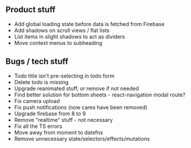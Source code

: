 ## Product stuff

- Add global loading state before data is fetched from Firebase
- Add shadows on scroll views / flat lists
- List items in slight shadows to act as dividers
- Move context menus to subheading

## Bugs / tech stuff

- Todo title isn't pre-selecting in todo form
- Delete todo is missing
- Upgrade reanimated stuff, or remove if not needed
- Find better solution for bottom sheets - react-navigation modal route?
- Fix camera upload
- Fix push notifications (now cares have been removed)
- Upgrade firebase from 8 to 9
- Remove "realtime" stuff - not necessary
- Fix all the TS errors
- Move away from moment to datefns
- Remove unnecessary state/selectors/effects/mutations
